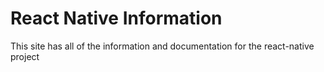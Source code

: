 # React Native Information

This site has all of the information and documentation for the react-native project
